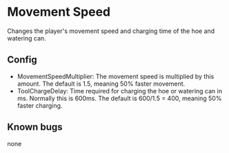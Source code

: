 # Movement Speed
Changes the player's movement speed and charging time of the hoe and watering can.

## Config
* MovementSpeedMultiplier: The movement speed is multiplied by this amount. The default is 1.5, meaning 50% faster movement. 
* ToolChargeDelay: Time required for charging the hoe or watering can in ms. Normally this is 600ms. The default is 600/1.5 = 400, meaning 50% faster charging.

## Known bugs
none
